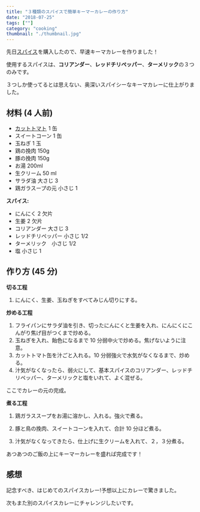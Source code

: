 ```yaml
---
title: "３種類のスパイスで簡単キーマーカレーの作り方"
date: "2018-07-25"
tags: [""]
category: "cooking"
thumbnail: "./thumbnail.jpg"
---
```


先日<a target="_blank" href="https://www.amazon.co.jp/gp/product/B018AWCRGE/ref=as_li_tl?ie=UTF8&camp=247&creative=1211&creativeASIN=B018AWCRGE&linkCode=as2&tag=kawamurakazus-22&linkId=8b79b5a63e3df45fa6103957fbb49e03">スパイス</a><img src="//ir-jp.amazon-adsystem.com/e/ir?t=kawamurakazus-22&l=am2&o=9&a=B018AWCRGE" width="1" height="1" border="0" alt="" style="border:none !important; margin:0px !important;" />を購入したので、早速キーマカレーを作りました！

使用するスパイスは、**コリアンダー**、**レッドチリペッパー**、**ターメリック**の３つのみです。

３つしか使ってるとは思えない、奥深いスパイシーなキーマカレーに仕上がりました。

## 材料 (4 人前)

- <a target="_blank" href="https://www.amazon.co.jp/gp/product/B0033VEIIS/ref=as_li_tl?ie=UTF8&camp=247&creative=1211&creativeASIN=B0033VEIIS&linkCode=as2&tag=kawamurakazus-22&linkId=65273d640727399f62f273e74a0697a9">カットトマト</a><img src="//ir-jp.amazon-adsystem.com/e/ir?t=kawamurakazus-22&l=am2&o=9&a=B0033VEIIS" width="1" height="1" border="0" alt="" style="border:none !important; margin:0px !important;" /> 1 缶
- スイートコーン 1 缶
- 玉ねぎ 1 玉
- 鶏の挽肉 150g
- 豚の挽肉 150g
- お湯 200ml
- 生クリーム 50 ml
- サラダ油 大さじ 3
- 鶏ガラスープの元 小さじ 1

**スパイス:**

- にんにく 2 欠片
- 生姜 2 欠片
- コリアンダー 大さじ 3
- レッドチリペッパー 小さじ 1/2
- ターメリック　小さじ 1/2
- 塩 小さじ 1

## 作り方 (45 分)

**切る工程**

1.  にんにく、生姜、玉ねぎをすべてみじん切りにする。

**炒める工程**

1.  フライパンにサラダ油を引き、切ったにんにくと生姜を入れ、にんにくにこんがり焦げ目がつくまで炒める。
2.  玉ねぎを入れ、飴色になるまで 10 分弱中火で炒める。焦げないように注意。
3.  カットトマト缶を汁ごと入れる。10 分弱強火で水気がなくなるまで、炒める。
4.  汁気がなくなったら、弱火にして、基本スパイスのコリアンダー、レッドチリペッパー、ターメリックと塩をいれて、よく混ぜる。

ここでカレーの元の完成。

**煮る工程**

1.  鶏ガラススープをお湯に溶かし、入れる。強火で煮る。

2.  豚と鳥の挽肉、スイートコーンを入れて、合計 10 分ほど煮る。

3.  汁気がなくなってきたら、仕上げに生クリームを入れて、２，３分煮る。

あつあつのご飯の上にキーマーカレーを盛れば完成です！

## 感想

記念すべき、はじめてのスパイスカレー!予想以上にカレーで驚きました。

次もまた別のスパイスカレーにチャレンジしたいです。
